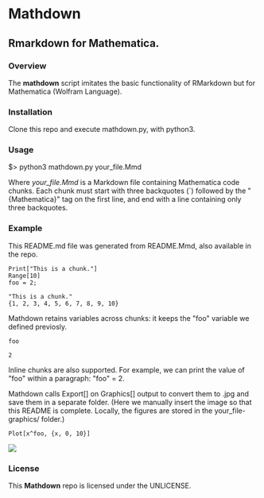 # Mathdown
## Rmarkdown for Mathematica.


### Overview
The **mathdown** script imitates the basic functionality of RMarkdown but for Mathematica (Wolfram Language).


### Installation
Clone this repo and execute mathdown.py, with python3.


### Usage
$> python3 mathdown.py your_file.Mmd

Where *your_file.Mmd* is a Markdown file containing Mathematica code chunks. Each chunk
must start with three backquotes (`) followed by the "{Mathematica}" tag on the first
line, and end with a line containing only three backquotes.


### Example
This README.md file was generated from README.Mmd, also available in the repo.
```{Mathematica}
Print["This is a chunk."]
Range[10]
foo = 2;
```

```
"This is a chunk."
{1, 2, 3, 4, 5, 6, 7, 8, 9, 10}
```

Mathdown retains variables across chunks: it keeps the "foo" variable we defined previosly.

```{Mathematica}
foo
```

```
2
```

Inline chunks are also supported. For example, we can print the value of "foo" within a
paragraph: "foo" = 2.

Mathdown calls Export[] on Graphics[] output to convert them to .jpg and save them in a
separate folder. (Here we manually insert the image so that this README is
complete. Locally, the figures are stored in the your_file-graphics/ folder.)

```{Mathematica}
Plot[x^foo, {x, 0, 10}]
```
![]("README-graphics/chunk-7-1.jpg")


### License
This **Mathdown** repo is licensed under the UNLICENSE.
